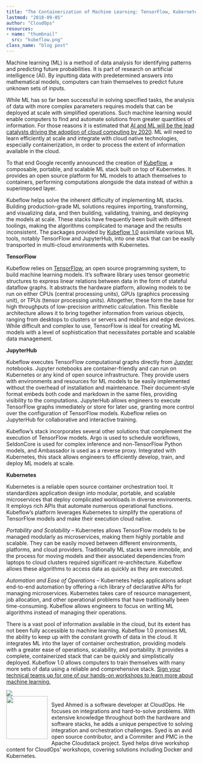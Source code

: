 ```yaml
---
title: "The Containerization of Machine Learning: TensorFlow, Kubernetes and Kubeflow"
lastmod: "2018-09-05"
author: "CloudOps"
resources:
- name: "thumbnail"
  src: "kubeflow.png"
class_name: "blog post"
---
```


<p><span style="font-weight: 400;">Machine learning (ML) is a method of data analysis for identifying patterns and predicting future probabilities. It is part of research on artificial intelligence (AI). By inputting data with predetermined answers into mathematical models, computers can train themselves to predict future unknown sets of inputs.</span></p>

<p><span style="font-weight: 400;">While ML has so far been successful in solving specified tasks, the analysis of data with more complex parameters requires models that can be deployed at scale with simplified operations. Such machine learning would enable computers to find and automate solutions from greater quantities of information. For those reasons it is estimated that </span><a href="https://www.forbes.com/sites/louiscolumbus/2018/01/07/83-of-enterprise-workloads-will-be-in-the-cloud-by-2020/#145840906261"><span style="font-weight: 400;">AI and ML will be the lead catalysts driving the adoption of cloud computing by 2020</span></a><span style="font-weight: 400;">. ML will need to learn efficiently at scale and integrate with cloud native technologies, especially containerization, in order to process the extent of information available in the cloud.</span></p>

<p><span style="font-weight: 400;">To that end Google recently announced the creation of </span><a href="https://techcrunch.com/2018/05/04/google-kubeflow-machine-learning-for-kubernetes-begins-to-take-shape/"><span style="font-weight: 400;">Kubeflow</span></a><span style="font-weight: 400;">, a composable, portable, and scalable ML stack built on top of Kubernetes. It provides an open source platform for ML models to attach themselves to containers, performing computations alongside the data instead of within a superimposed layer. </span></p>

<p><span style="font-weight: 400;">Kubeflow helps solve the inherent difficulty of implementing ML stacks. Building production-grade ML solutions requires importing, transforming, and visualizing data, and then building, validating, training, and deploying the models at scale. These stacks have frequently been built with different toolings, making the algorithms complicated to manage and the results inconsistent. The packages provided by </span><a href="https://kubernetes.io/blog/2018/05/04/announcing-kubeflow-0.1/" target="_blank" rel="noopener noreferrer"><span style="font-weight: 400;">Kubeflow 1.0</span></a><span style="font-weight: 400;"> assimilate various ML tools, notably TensorFlow and JupyterHub, into one stack that can be easily transported in multi-cloud environments with Kubernetes.</span></p>

<p><b>TensorFlow</b></p>

<p><span style="font-weight: 400;">Kubeflow relies on </span><a href="https://opensource.com/article/17/11/intro-tensorflow" target="_blank" rel="noopener noreferrer"><span style="font-weight: 400;">TensorFlow</span></a><span style="font-weight: 400;">, an open source programming system, to build machine learning models. It’s software library uses tensor geometric structures to express linear relations between data in the form of stateful dataflow graphs. It abstracts the hardware platform, allowing models to be run on either CPUs (central processing units), GPUs (graphics processing unit), or TPUs (tensor processing units). Altogether, these form the base for high throughputs of low-precision arithmetic calculation. This flexible architecture allows it to bring together information from various objects, ranging from desktops to clusters or servers and mobiles and edge devices. While difficult and complex to use, TensorFlow is ideal for creating ML models with a level of sophistication that necessitates portable and scalable data management.</span></p>

<p><b>JupyterHub </b></p>

<p><span style="font-weight: 400;">Kubeflow executes TensorFlow computational graphs directly from <a href="http://jupyter.org/hub" target="_blank" rel="noopener noreferrer">Jupyter</a> notebooks. Jupyter notebooks are container-friendly and can run on Kubernetes or any kind of open source infrastructure. They provide users with environments and resources for ML models to be easily implemented without the overhead of installation and maintenance. Their document-style format embeds both code and markdown in the same files, providing visibility to the computations. JupyterHub allows engineers to execute TensorFlow graphs immediately or store for later use, granting more control over the configuration of TensorFlow models. Kubeflow relies on JupyterHub for collaborative and interactive training.</span></p>

<p><span style="font-weight: 400;">Kubeflow’s stack incorporates several other solutions that complement the execution of TensorFlow models. Argo is used to schedule workflows, SeldonCore is used for complex inference and non-TensorFlow Python models, and Ambassador is used as a reverse proxy. Integrated with Kubernetes, this stack allows engineers to efficiently develop, train, and deploy ML models at scale.</span></p>

<p><b>Kubernetes </b></p>

<p><span style="font-weight: 400;">Kubernetes is a reliable open source container orchestration tool. It standardizes application design into modular, portable, and scalable microservices that deploy complicated workloads in diverse environments. It employs rich APIs that automate numerous operational functions. Kubeflow’s platform leverages Kubernetes to simplify the operations of TensorFlow models and make their execution cloud native.</span></p>

<p><i><span style="font-weight: 400;">Portability and Scalability – </span></i><span style="font-weight: 400;">Kubernetes allows TensorFlow models to be managed modularly as microservices, making them highly portable and scalable. They can be easily moved between different environments, platforms, and cloud providers. Traditionally ML stacks were immobile, and the process for moving models and their associated dependencies from laptops to cloud clusters required significant re-architecture. Kubeflow allows these algorithms to access data as quickly as they are executed.</span></p>

<p><i><span style="font-weight: 400;">Automation and Ease of Operations – </span></i><span style="font-weight: 400;">Kubernetes helps applications adopt end-to-end automation by offering a rich library of declarative APIs for managing microservices. Kubernetes takes care of resource management, job allocation, and other operational problems that have traditionally been time-consuming. Kubeflow allows engineers to focus on writing ML algorithms instead of managing their operations.</span></p>

<p>There is a vast pool of information available in the cloud, but its extent has not been fully accessible to machine learning. Kubeflow 1.0 promises ML the ability to keep up with the constant growth of data in the cloud. It integrates ML into the layer of container orchestration, providing models with a greater ease of operations, scalability, and portability. It provides a complete, containerized stack that can be quickly and simplistically deployed. Kubeflow 1.0 allows computers to train themselves with many more sets of data using a reliable and comprehensive stack.&nbsp;<a href="https://www.cloudops.com/workshops/" target="_blank" rel="noopener noreferrer">Sign your technical teams up for one of our hands-on workshops to learn more about machine learning.</a></p>

<div class="row">
    <div class="col-xl-8 offset-xl-2 col-lg-10 offset-lg-1 col-md-10 offset-md-1 col-sm-12 col-xs-12 cta-image">
      <img src="/images/blog/cta/workshop-white.jpeg">
    </div>
</div>

<img style="float:left; width: 110px; padding: 0 10px 10px 0;" src="/images/blog/post/0.jpg" alt="" class="wp-image-5084" width="114" height="114">

<p>Syed Ahmed is a software developer at CloudOps. He focuses on integrations and hard-to-solve problems. With extensive knowledge throughout both the hardware and software stacks, he adds a unique perspective to solving integration and orchestration challenges. Syed is an avid open source contributor, and a Commiter and PMC in the Apache Cloudstack project. Syed helps drive workshop content for CloudOps’ workshops, covering solutions including Docker and Kubernetes.</p>